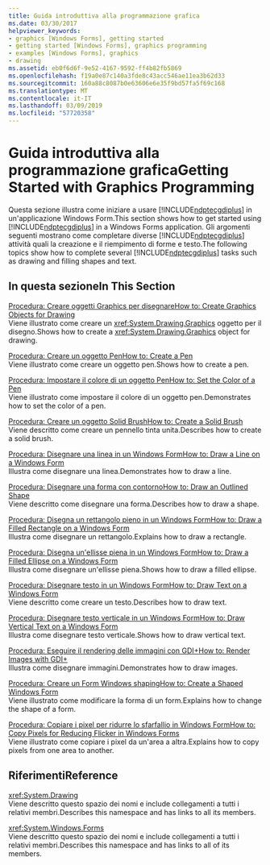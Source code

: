 ```yaml
---
title: Guida introduttiva alla programmazione grafica
ms.date: 03/30/2017
helpviewer_keywords:
- graphics [Windows Forms], getting started
- getting started [Windows Forms], graphics programming
- examples [Windows Forms], graphics
- drawing
ms.assetid: eb0f6d6f-9e52-4167-9592-ff4b82fb5869
ms.openlocfilehash: f19a0e87c140a3fde8c43acc546ae11ea3b62d33
ms.sourcegitcommit: 160a88c8087b0e63606e6e35f9bd57fa5f69c168
ms.translationtype: MT
ms.contentlocale: it-IT
ms.lasthandoff: 03/09/2019
ms.locfileid: "57720358"
---
```

# <a name="getting-started-with-graphics-programming"></a><span data-ttu-id="15d40-102">Guida introduttiva alla programmazione grafica</span><span class="sxs-lookup"><span data-stu-id="15d40-102">Getting Started with Graphics Programming</span></span>
<span data-ttu-id="15d40-103">Questa sezione illustra come iniziare a usare [!INCLUDE[ndptecgdiplus](../../../../includes/ndptecgdiplus-md.md)] in un'applicazione Windows Form.</span><span class="sxs-lookup"><span data-stu-id="15d40-103">This section shows how to get started using [!INCLUDE[ndptecgdiplus](../../../../includes/ndptecgdiplus-md.md)] in a Windows Forms application.</span></span> <span data-ttu-id="15d40-104">Gli argomenti seguenti mostrano come completare diverse [!INCLUDE[ndptecgdiplus](../../../../includes/ndptecgdiplus-md.md)] attività quali la creazione e il riempimento di forme e testo.</span><span class="sxs-lookup"><span data-stu-id="15d40-104">The following topics show how to complete several [!INCLUDE[ndptecgdiplus](../../../../includes/ndptecgdiplus-md.md)] tasks such as drawing and filling shapes and text.</span></span>  
  
## <a name="in-this-section"></a><span data-ttu-id="15d40-105">In questa sezione</span><span class="sxs-lookup"><span data-stu-id="15d40-105">In This Section</span></span>  
 [<span data-ttu-id="15d40-106">Procedura: Creare oggetti Graphics per disegnare</span><span class="sxs-lookup"><span data-stu-id="15d40-106">How to: Create Graphics Objects for Drawing</span></span>](how-to-create-graphics-objects-for-drawing.md)  
 <span data-ttu-id="15d40-107">Viene illustrato come creare un <xref:System.Drawing.Graphics> oggetto per il disegno.</span><span class="sxs-lookup"><span data-stu-id="15d40-107">Shows how to create a <xref:System.Drawing.Graphics> object for drawing.</span></span>  
  
 [<span data-ttu-id="15d40-108">Procedura: Creare un oggetto Pen</span><span class="sxs-lookup"><span data-stu-id="15d40-108">How to: Create a Pen</span></span>](how-to-create-a-pen.md)  
 <span data-ttu-id="15d40-109">Viene illustrato come creare un oggetto pen.</span><span class="sxs-lookup"><span data-stu-id="15d40-109">Shows how to create a pen.</span></span>  
  
 [<span data-ttu-id="15d40-110">Procedura: Impostare il colore di un oggetto Pen</span><span class="sxs-lookup"><span data-stu-id="15d40-110">How to: Set the Color of a Pen</span></span>](how-to-set-the-color-of-a-pen.md)  
 <span data-ttu-id="15d40-111">Viene illustrato come impostare il colore di un oggetto pen.</span><span class="sxs-lookup"><span data-stu-id="15d40-111">Demonstrates how to set the color of a pen.</span></span>  
  
 [<span data-ttu-id="15d40-112">Procedura: Creare un oggetto Solid Brush</span><span class="sxs-lookup"><span data-stu-id="15d40-112">How to: Create a Solid Brush</span></span>](how-to-create-a-solid-brush.md)  
 <span data-ttu-id="15d40-113">Viene descritto come creare un pennello tinta unita.</span><span class="sxs-lookup"><span data-stu-id="15d40-113">Describes how to create a solid brush.</span></span>  
  
 [<span data-ttu-id="15d40-114">Procedura: Disegnare una linea in un Windows Form</span><span class="sxs-lookup"><span data-stu-id="15d40-114">How to: Draw a Line on a Windows Form</span></span>](how-to-draw-a-line-on-a-windows-form.md)  
 <span data-ttu-id="15d40-115">Illustra come disegnare una linea.</span><span class="sxs-lookup"><span data-stu-id="15d40-115">Demonstrates how to draw a line.</span></span>  
  
 [<span data-ttu-id="15d40-116">Procedura: Disegnare una forma con contorno</span><span class="sxs-lookup"><span data-stu-id="15d40-116">How to: Draw an Outlined Shape</span></span>](how-to-draw-an-outlined-shape.md)  
 <span data-ttu-id="15d40-117">Viene descritto come disegnare una forma.</span><span class="sxs-lookup"><span data-stu-id="15d40-117">Describes how to draw a shape.</span></span>  
  
 [<span data-ttu-id="15d40-118">Procedura: Disegna un rettangolo pieno in un Windows Form</span><span class="sxs-lookup"><span data-stu-id="15d40-118">How to: Draw a Filled Rectangle on a Windows Form</span></span>](how-to-draw-a-filled-rectangle-on-a-windows-form.md)  
 <span data-ttu-id="15d40-119">Illustra come disegnare un rettangolo.</span><span class="sxs-lookup"><span data-stu-id="15d40-119">Explains how to draw a rectangle.</span></span>  
  
 [<span data-ttu-id="15d40-120">Procedura: Disegna un'ellisse piena in un Windows Form</span><span class="sxs-lookup"><span data-stu-id="15d40-120">How to: Draw a Filled Ellipse on a Windows Form</span></span>](how-to-draw-a-filled-ellipse-on-a-windows-form.md)  
 <span data-ttu-id="15d40-121">Illustra come disegnare un'ellisse piena.</span><span class="sxs-lookup"><span data-stu-id="15d40-121">Shows how to draw a filled ellipse.</span></span>  
  
 [<span data-ttu-id="15d40-122">Procedura: Disegnare testo in un Windows Form</span><span class="sxs-lookup"><span data-stu-id="15d40-122">How to: Draw Text on a Windows Form</span></span>](how-to-draw-text-on-a-windows-form.md)  
 <span data-ttu-id="15d40-123">Viene descritto come creare un testo.</span><span class="sxs-lookup"><span data-stu-id="15d40-123">Describes how to draw text.</span></span>  
  
 [<span data-ttu-id="15d40-124">Procedura: Disegnare testo verticale in un Windows Form</span><span class="sxs-lookup"><span data-stu-id="15d40-124">How to: Draw Vertical Text on a Windows Form</span></span>](how-to-draw-vertical-text-on-a-windows-form.md)  
 <span data-ttu-id="15d40-125">Illustra come disegnare testo verticale.</span><span class="sxs-lookup"><span data-stu-id="15d40-125">Shows how to draw vertical text.</span></span>  
  
 [<span data-ttu-id="15d40-126">Procedura: Eseguire il rendering delle immagini con GDI+</span><span class="sxs-lookup"><span data-stu-id="15d40-126">How to: Render Images with GDI+</span></span>](how-to-render-images-with-gdi.md)  
 <span data-ttu-id="15d40-127">Illustra come disegnare immagini.</span><span class="sxs-lookup"><span data-stu-id="15d40-127">Demonstrates how to draw images.</span></span>  
  
 [<span data-ttu-id="15d40-128">Procedura: Creare un Form Windows shaping</span><span class="sxs-lookup"><span data-stu-id="15d40-128">How to: Create a Shaped Windows Form</span></span>](how-to-create-a-shaped-windows-form.md)  
 <span data-ttu-id="15d40-129">Viene illustrato come modificare la forma di un form.</span><span class="sxs-lookup"><span data-stu-id="15d40-129">Explains how to change the shape of a form.</span></span>  
  
 [<span data-ttu-id="15d40-130">Procedura: Copiare i pixel per ridurre lo sfarfallio in Windows Form</span><span class="sxs-lookup"><span data-stu-id="15d40-130">How to: Copy Pixels for Reducing Flicker in Windows Forms</span></span>](how-to-copy-pixels-for-reducing-flicker-in-windows-forms.md)  
 <span data-ttu-id="15d40-131">Viene illustrato come copiare i pixel da un'area a altra.</span><span class="sxs-lookup"><span data-stu-id="15d40-131">Explains how to copy pixels from one area to another.</span></span>  
  
## <a name="reference"></a><span data-ttu-id="15d40-132">Riferimenti</span><span class="sxs-lookup"><span data-stu-id="15d40-132">Reference</span></span>  
 <xref:System.Drawing>  
 <span data-ttu-id="15d40-133">Viene descritto questo spazio dei nomi e include collegamenti a tutti i relativi membri.</span><span class="sxs-lookup"><span data-stu-id="15d40-133">Describes this namespace and has links to all its members.</span></span>  
  
 <xref:System.Windows.Forms>  
 <span data-ttu-id="15d40-134">Viene descritto questo spazio dei nomi e include collegamenti a tutti i relativi membri.</span><span class="sxs-lookup"><span data-stu-id="15d40-134">Describes this namespace and has links to all of its members.</span></span>
